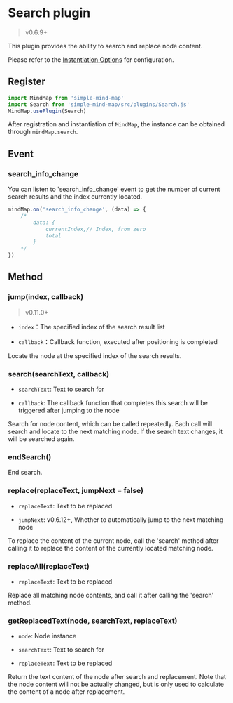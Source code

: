 # Search plugin

> v0.6.9+

This plugin provides the ability to search and replace node content.

Please refer to the [Instantiation Options](../api/constructor/constructor-options.html#_10-search-plugin) for configuration.

## Register

```js
import MindMap from 'simple-mind-map'
import Search from 'simple-mind-map/src/plugins/Search.js'
MindMap.usePlugin(Search)
```

After registration and instantiation of `MindMap`, the instance can be obtained through `mindMap.search`.

## Event

### search_info_change

You can listen to 'search_info_change' event to get the number of current search results and the index currently located.

```js
mindMap.on('search_info_change', (data) => {
    /*
        data: {
            currentIndex,// Index, from zero
            total
        }
    */
})
```

## Method

### jump(index, callback)

> v0.11.0+

- `index`：The specified index of the search result list

- `callback`：Callback function, executed after positioning is completed

Locate the node at the specified index of the search results.

### search(searchText, callback)

- `searchText`: Text to search for

- `callback`: The callback function that completes this search will be triggered after jumping to the node

Search for node content, which can be called repeatedly. Each call will search and locate to the next matching node. If the search text changes, it will be searched again.

### endSearch()

End search.

### replace(replaceText, jumpNext = false)

- `replaceText`: Text to be replaced

- `jumpNext`: v0.6.12+, Whether to automatically jump to the next matching node

To replace the content of the current node, call the 'search' method after calling it to replace the content of the currently located matching node.

### replaceAll(replaceText)

- `replaceText`: Text to be replaced

Replace all matching node contents, and call it after calling the 'search' method.

### getReplacedText(node, searchText, replaceText)

- `node`: Node instance

- `searchText`: Text to search for

- `replaceText`: Text to be replaced

Return the text content of the node after search and replacement. Note that the node content will not be actually changed, but is only used to calculate the content of a node after replacement.